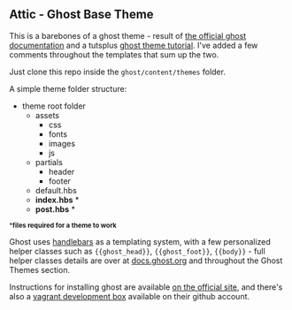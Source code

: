 ## Attic - Ghost Base Theme ##

This is a barebones of a ghost theme - result of [the official ghost documentation](http://docs.ghost.org/themes/) and a tutsplus [ghost theme tutorial](http://webdesign.tutsplus.com/sessions/building-a-ghost-theme-from-scratch/). I've added a few comments throughout the templates that sum up the two.

Just clone this repo inside the `ghost/content/themes` folder.

A simple theme folder structure:

* theme root folder
	* assets
    	* css
        * fonts
        * images
        * js
    * partials
    	* header
        * footer
    * default.hbs
    * **index.hbs** *
    * **post.hbs** *


<sup>***files required for a theme to work**</sup>
    
Ghost uses [handlebars](http://handlebarsjs.com/) as a templating system, with a few personalized helper classes such as `{{ghost_head}}`, `{{ghost_foot}}`, `{{body}}` - full helper classes details are over at [docs.ghost.org](http://docs.ghost.org/themes/#helpers) and throughout the Ghost Themes section.

Instructions for installing ghost are available [on the official site](http://docs.ghost.org/installation/), and there's also a [vagrant development box](https://github.com/TryGhost/Ghost-Vagrant) available on their github account.